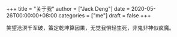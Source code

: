 +++
title = "关于我"
author = ["Jack Deng"]
date = 2020-05-26T00:00:00+08:00
categories = ["me"]
draft = false
+++

笑望沧溟千军破，策定乾坤算因果，无觉我惧轻生死，非鬼非神似疯魔。
